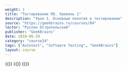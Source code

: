 ```yaml
---
weight: 1
title: "Тестирование ПО. Уровень 1"
description: "Урок 1. Основные понятия в тестировании"
source: "https://geekbrains.ru/courses/84"
lector: "Руслан Остропольский"
publisher: "GeekBrains"
date: 2018-06-20
category: "course24"
tags: ["Autotest", "Software Testing", "GeekBrains"]
layout: course
---
```

{{<players>}}
    {{<protonvideo d872eb8126c21934a02b140cc1fe38f0>}}
{{</players>}}
